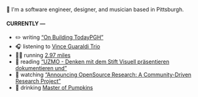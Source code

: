 👋 I'm a software engineer, designer, and musician based in Pittsburgh.

#### CURRENTLY —

* ✏️ writing [“On Building TodayPGH”](https://amoscato.com/journal/on-building-todaypgh/)
* 🎧 listening to [Vince Guaraldi Trio](https://www.last.fm/music/Vince+Guaraldi+Trio/_/Linus+and+Lucy)
* 🏃‍♂️ running [2.97 miles](https://www.strava.com/activities/4393073468)
* 📘 reading [“UZMO - Denken mit dem Stift Visuell präsentieren dokumentieren und”](https://www.goodreads.com/book/show/22713395-uzmo---denken-mit-dem-stift-visuell-pr-sentieren-dokumentieren-und)
* 🍿 watching [“Announcing OpenSource Research: A Community-Driven Research Project”](https://youtu.be/Ir_H4FUZPQM)
* 🍺 drinking [Master of Pumpkins](https://untappd.com/user/namoscato/checkin/954066263)
